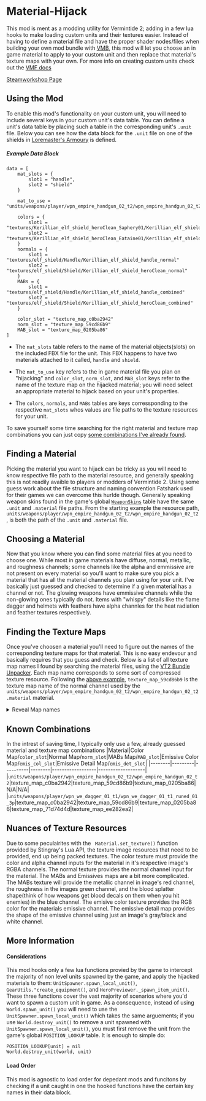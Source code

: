 # Material-Hijack
This mod is ment as a modding utility for Vermintide 2; adding in a few lua hooks to make loading custom units and their textures easier. Instead of having to define a material file and have the proper shader nodes/files when building your own mod bundle with [VMB](https://github.com/Vermintide-Mod-Framework/Vermintide-Mod-Builder), this mod will let you choose an in game material to apply to your custom unit and then replace that material's texture maps with your own. For more info on creating custom units check out the [VMF docs](https://vmf-docs.verminti.de/#/units)

[Steamworkshop Page](https://steamcommunity.com/sharedfiles/filedetails/?id=2771980886)


## Using the Mod
To enable this mod's functionality on your custom unit, you will need to include several keys in your custom unit's data table. You can define a unit's data table by placing such a table in the corresponding unit's `.unit` file. Below you can see how the data block for the `.unit` file on one of the shields in [Loremaster's Armoury](https://github.com/dalokraff/Loremasters-Armoury/blob/main/units/Kerillian_elf_shield/Kerillian_elf_shield_heroClean_mesh_Eataine01.unit) is defined.
##### Example Data Block
```
data = [
    mat_slots = {
        slot1 = "handle",
        slot2 = "shield"
    }

    mat_to_use = "units/weapons/player/wpn_empire_handgun_02_t2/wpn_empire_handgun_02_t2"

    colors = {
        slot1 = "textures/Kerillian_elf_shield_heroClean_Saphery01/Kerillian_elf_shield_handle_diffuse"
        slot2 =  "textures/Kerillian_elf_shield_heroClean_Eataine01/Kerillian_elf_shield_heroClean_Eataine01_diffuse"
    }
    normals = {
        slot1 = "textures/elf_shield/Handle/Kerillian_elf_shield_handle_normal"
        slot2 = "textures/elf_shield/Shield/Kerillian_elf_shield_heroClean_normal"
    }
    MABs = {
        slot1 = "textures/elf_shield/Handle/Kerillian_elf_shield_handle_combined"
        slot2 = "textures/elf_shield/Shield/Kerillian_elf_shield_heroClean_combined"
    }

    color_slot = "texture_map_c0ba2942" 
    norm_slot = "texture_map_59cd86b9"
    MAB_slot = "texture_map_0205ba86"
]
```
- The `mat_slots` table refers to the name of the material objects(slots) on the included FBX file for the unit. This FBX happens to have two materials attached to it called, `handle` and `shield`.

- The `mat_to_use` key refers to the in game material file you plan on "hijacking" and `color_slot`, `norm_slot`, and `MAB_slot` keys refer to the name of the texture map on the hijacked material; you will need select an appropriate material to hijack based on your unit's properties. 

- The `colors`, `normals`, and `MABs` tables are keys corressponding to the respective `mat_slots` whos values are file paths to the texture resources for your unit. 

To save yourself some time searching for the right material and texture map combinations you can just copy [some combinations I've already found](#known-combinations).
## Finding a Material
Picking the material you want to hijack can be tricky as you will need to know respective file path to the material resource, and generally speaking this is not readily avaible to players or modders of Vermintide 2. Using some guess work about the file structure and naming convention Fatshark used for their games we can overcome this hurlde though. Generally speaking weapon skins found in the game's global [`WeaponSkins`](https://github.com/Aussiemon/Vermintide-2-Source-Code/blob/master/scripts/settings/equipment/weapon_skins.lua) table have the same `.unit` and `.material` file paths. From the starting example the resource path, `units/weapons/player/wpn_empire_handgun_02_t2/wpn_empire_handgun_02_t2`, is both the path of the `.unit` and `.material` file.

## Choosing a Material
Now that you know where you can find some material files at you need to choose one. While most in game materials have diffuse, normal, metallic, and roughness channels; some channels like the alpha and emmissive are not present on every material so you'll want to make sure you pick a material that has all the material channels you plan using for your unit. I've basically just guessed and checked to determine if a given material has a channel or not. The glowing weapons have emmissive channels while the non-glowing ones typically do not. Items with "whispy" details like the flame dagger and helmets with feathers have alpha channles for the heat radiation and feather textures respectively. 

## Finding the Texture Maps
Once you've choosen a material you'll need to figure out the names of the corresponding texture maps for that material. This is no easy endevour and basically requires that you guess and check. Below is a list of all texture map names I found by searching the material files, using the [VT2 Bundle Unpacker](https://gitlab.com/lschwiderski/vt2_bundle_unpacker). Each map name corresponds to some sort of compressed texture resource. Following the [above example](#example-data-block), ```texture_map_59cd86b9``` is the texture map name of the normal channel used by the ```units/weapons/player/wpn_empire_handgun_02_t2/wpn_empire_handgun_02_t2.material``` material. 
<details>
  <summary>Reveal Map names</summary>
  
  ### Texture Maps
  ```texture_map_06d47a4f```
```texture_map_b1e5220a```
```texture_map_ac93ba11```
```texture_map_922f2a62```
```texture_map_e36a0c9b```
```texture_map_6a76765f```
```texture_map_2d8dcef6```
```texture_map_93129ec5```
```texture_map_5f5756f6```
```texture_map_9174a138```
```texture_map_6dbcca1f```
```texture_map_ed815032```
```texture_map_0c27b399```
```texture_map_5fdd2834```
```texture_map_e4087a35```
```texture_map_871dd4d7```
```texture_map_b842229b```
```texture_map_39684367```
```texture_map_cc2a0934```
```texture_map_50da37af```
```texture_map_c7359812```
```texture_map_2b03a640```
```texture_map_96fa1363```
```texture_map_f9695dc3```
```texture_map_4c1294de```
```texture_map_487709b9```
```texture_map_a6c7069f```
```texture_map_1edf1c79```
```texture_map_ee4df551```
```texture_map_fbc309ad```
```texture_map_7529ee12```
```texture_map_23a8ae40```
```texture_map_8be86958```
```texture_map_d219e246```
```texture_map_4a1f0315```
```texture_map_516798e3```
```texture_map_6f89a455```
```texture_map_8f6fa466```
```texture_map_6e114674```
```texture_map_990e13c4```
```texture_map_8354636d```
```texture_map_adc91f83```
```texture_map_35e14de4```
```texture_map_95d987e0```
```texture_map_db1abb7a```
```texture_map_5de4ecdd```
```texture_map_a5959c63```
```texture_map_9f5f126f```
```texture_map_2c6e2f20```
```texture_map_59cd86b9```
```texture_map_b788717c```
```texture_map_c0ba2942```
```texture_map_210ab329```
```texture_map_4068ab27```
```texture_map_arnd```
```texture_map_6f973cd6```
```texture_map_073106ab```
```texture_map_8f9ecaf5```
```texture_map_535bc097```
```texture_map_2ec31fb6```
```texture_map_eb8299ff```
```texture_map_7f6cc052```
```texture_map_8902b774```
```texture_map_5b69ac17```
```texture_map_0205ba86```
```texture_map_ee282ea2```
```texture_map_71d74d4d```
```texture_map_1cf504ab```
```texture_map_41c53566```
```texture_map_c73b3212```
```texture_map_abb81538```
```texture_map_64cc5eb8```
```texture_map_861dbfdc```
```texture_map_aeb505ca```
```texture_map_df3fc4db```
```texture_map_5d71ae0e```
```texture_map_52f212ce```
```texture_map_4d497c66```
```texture_map_afd9bc92```
```texture_map_ef750d37```
```texture_map_b07081f1```
```texture_map_136a11d3```
```texture_map_1afe3d73```
```texture_map_43a7e68f```
```texture_map_02af90f8```
```texture_map_8bf37d8e```
```texture_map_27b67fd2```
```texture_map_e55d7237```
```texture_map_3a32040d```
```texture_map_3c7cc1ab```
```texture_map_3968d594```
```texture_map_6fa04758```
```texture_map_26af1253```
```texture_map_5a39a121```
```texture_map_3a96bb42```
```texture_map_4fdb6745```
```texture_map_a66b2338```
```texture_map_828c12fd```
```texture_map_8d3ea251```
```texture_map_3cdd08be```
```texture_map_34ab297a```
```texture_map_61a32ff5```
```texture_map_f3a2c54d```
```texture_map_cd5e9898```
```texture_map_344aab54```
```texture_map_7c21dae6```
```texture_map_90573df2```
```texture_map_a8d5e6d8```
```texture_map_5d8c9098```
```texture_map_c033ee2e```
```texture_map_5d6b44ee```
```texture_map_63fbb8ea```
```texture_map_f3af270d```
```texture_map_dea0d874```
```texture_map_5a5dfe48```
```texture_map_f2ed9837```
```texture_map_205db735```
```texture_map_8776fcfe```
```texture_map_455c20c3```
```texture_map_6495176d```
```texture_map_2992e6ce```
```texture_map_819e3698```
```texture_map_68ac8714```
```texture_map_32248fa3```
```texture_map_4fb4d9e2```
```texture_map_396aacf1```
```texture_map_ca875092```
```texture_map_f6a5f6e6```
```texture_map_47def289```
```texture_map_a7375fd4```
```texture_map_d0b66787```
```texture_map_a043df23```
```texture_map_16de7ddb```
```texture_map_267b3a76```
```texture_map_d5e9786b```
```texture_map_a4031633```
```texture_map_26349c28```
```texture_map_12db845a```
```texture_map_6aa7032a```
```texture_map_66dd7c52```
```texture_map_1487b6ce```
```texture_map_26f3387c```
```texture_map_6b043557```
```texture_map_bf94af1f```
```texture_map_defc9fe5```
```texture_map_6d5b9f11```
```texture_map_2f29fb19```
```texture_map_5e198820```
```texture_map_6a801de5```
```texture_map_502c6e03```
```texture_map_67b7fd8d```
```texture_map_d7e519a4```
```texture_map_6696aff0```
```texture_map_4c5be184```
```texture_map_80ce860f```
```texture_map_087dabd3```
```texture_map_5043e1aa```
```texture_map_e88ddd67```
```texture_map_69060949```
```texture_map_92ccb024```
```texture_map_f9e4e6d3```
```texture_map_e3f65272```
```texture_map_da911a89```
```texture_map_572b5321```
```texture_map_0841f4ac```
```texture_map_9d58198b```
```texture_map_6ecf67ed```
```texture_map_c55018c6```
```texture_map_557ce311```
```texture_map_bdaf92c1```
```texture_map_2ad36d81```
```texture_map_6f68fa8b```
```texture_map_d3d74e30```
```texture_map_3ad24ce8```
```texture_map_5d911871```
```texture_map_d07b8516```
```texture_map_8cba04ab```
```texture_map_954a4880```
```texture_map_90e4c6b6```
```texture_map_bf942c22```
```texture_map_bc05da54```
```texture_map_cd1badc9```
```texture_map_58bb6ce1```
```texture_map_dfe76c2b```
```texture_map_4792c7d1```
```texture_map_39306fc7```
```texture_map_0ac6a77b```
```texture_map_8a25bae9```
```texture_map_3f7e63d4```
```texture_map_8588e5f8```
```texture_map_2ca5b6cd```
```texture_map_681b4ef5```
```texture_map_b84a37af```
```texture_map_29c8aaa8```
```texture_map_1ec3ec18```
```texture_map_e147ee10```
```texture_map_fefe1200```
```texture_map_0b61a550```
```texture_map_30ef865f```
```texture_map_fa4fef95```
```texture_map_27b4984e```
```texture_map_abce6733```
```texture_map_2ac25966```
```texture_map_8afa120c```
```texture_map_88ed2ad6```
```texture_map_7be2e2d8```
```texture_map_625e1cb5```
```texture_map_1199822b```
```texture_map_8d59467e```
```texture_map_b4a86e95```
```texture_map_4617b8e0```
```texture_map_2ced4a3d```
```texture_map_c0cbd013```
```texture_map_1aca79c7```
```texture_map_9a04533c```
```texture_map_f4602362```
```texture_map_c7d2cd39```
```texture_map_201b1f36```
```texture_map_e3803a22```
```texture_map_865e5cdf```
```texture_map_e3ced763```
```texture_map_fea33392```
```texture_map_8cc0970d```
```texture_map_a62625c3```
```texture_map_7b8a9c32```
```texture_map_ba18d1a6```
```texture_map_6e1807cc```
```texture_map_7175345d```
```texture_map_d5102a2c```
```texture_map_a190f88f```
```texture_map_4f4e1b87```
```texture_map_64a77490```
```texture_map_e28fefd3```
```texture_map_cad2bc28```
```texture_map_6134ccc2```
```texture_map_c71bed64```
```texture_map_ab4749b8```
```texture_map_0ae7d149```
```texture_map_3909492f```
```texture_map_be3dd686```
```texture_map_5eeef82c```
```texture_map_80d91ed2```
```texture_map_9e09b83d```
```texture_map_a3811c5b```
```texture_map_3c1e2d5b```
```texture_map_ec0b65a4```
```texture_map_344e055c```
```texture_map_dd948f95```
```texture_map_c7412f63```
```texture_map_68fea70c```
```texture_map_0b4f2d69```
```texture_map_df2c903b```
```texture_map_ed729ef3```
```texture_map_2ac53419```
```texture_map_7c5d5cb7```
```texture_map_8229c8a3```
```texture_map_1f2f8ce7```
```texture_map_9cc0c7ae```
```texture_map_3587a9f9```
```texture_map_5a74cbae```
```texture_map_8ebf3f4f```
```texture_map_69vxb1c2```
```texture_map_25358245```
```texture_map_79dd5bc3```
```texture_map_c047fe91```
```texture_map_28ff8f9a```
```texture_map_ead19055```
```texture_map_5bd0d796```
```texture_map_9a5d6634```
```texture_map_a08c5666```
```texture_map_2023804d```
```texture_map_5a342567```
```texture_map_75b1e4da```
```texture_map_f674d9b0```
```texture_map_b568a094```
```texture_map_120c747b```
```texture_map_f98eb6f8```
```texture_map_a366ef75```
```texture_map_4d5e26a0```
```texture_map_4e9602a4```
```texture_map_a7cfb9a2```
```texture_map_6f27d867```
```texture_map_ecf638fe```
```texture_map_3```
```texture_map_2```
```texture_map_1```
```texture_map_73e840d0```
```texture_map_7df3f90e```
```texture_map_553555e1```
```texture_map_f790f638```
```texture_map_7ed95cd9```
```texture_map_fa3c5186```
```texture_map_c5b95543```
```texture_map_829a0122```
```texture_map_b57b3286```
```texture_map_fcec6e24```
```texture_map_4926021a```
```texture_map_8de8635b```
```texture_map_250ca29a```
```texture_map_b20261a5```
```texture_map_0fa2d3b9```
```texture_map_61422015```
```texture_map_d91a7bc1```
```texture_map_c6238fdf```
```texture_map_c353edfd```
```texture_map_1df4634a```
```texture_map_56e96371```
```texture_map_a81cd985```
```texture_map_2fd9f0dd```
```texture_map_f20262e3```
```texture_map_b59dc47f```
```texture_map_38e6401a```
```texture_map_ec778206```
```texture_map_8f8b7691```
```texture_map_12e36ac1```
```texture_map_c01156b8```
```texture_map_fcfa8b8d```
```texture_map_020c5ceb```
```texture_map_0b7e05e8```
```texture_map_173784e5```
```texture_map_060b2913```
```texture_map_90524d42```
```texture_map_8e43ad18```
```texture_map_67fc3861```
```texture_map_ed46107f```
```texture_map_3dcad4c7```
```texture_map_ef557244```
```texture_map_7f4303da```
```texture_map_a761c6dc```
```texture_map_f45f7afc```
```texture_map_2879779e```
```texture_map_a476dc80```
```texture_map_bcc8203a```
```texture_map_885b01a6```
```texture_map_3c2ce796```
```texture_map_1ecfb5b8```
```texture_map_deb2ffb0```
```texture_map_5d83deb1```
```texture_map_fae72135```
```texture_map_23c7f21c```
```texture_map_42c97c8d```
```texture_map_d9f93aec```
```texture_map_f34aef0b```
```texture_map_e70dc8ca```
```texture_map_78d2611a```
```texture_map_d70982f8```
```texture_map_c480712e```
```texture_map_1f36327b```
```texture_map_3981a879```
```texture_map_49070a80```
```texture_map_0b3375ea```
```texture_map_93b6d158```
```texture_map_c53fcaa4```
```texture_map_85a8eff0```
```texture_map_b23ddce8```
```texture_map_ddd81f08```
```texture_map_c9a46c0e```
```texture_map_96d37975```
```texture_map_21c74317```
```texture_map_412b4863```
```texture_map_7ba7653f```
```texture_map_75f61d05```
```texture_map_d08bfe8d```
```texture_map_e66e7236```
```texture_map_4eead3c5```
```texture_map_5f0710b2```
```texture_map_red_normal```
```texture_map_6519a2cf```
```texture_map_green_normal```
```texture_map_base_normal```
```texture_map_b07e4257```
```texture_map_9fadcad4```
```texture_map_0ac51e25```
```texture_map_2f6d4b6a```
```texture_map_0e4ff8d1```
```texture_map_5100d116```
```texture_map_70d9edda```
```texture_map_6aee54c7```
```texture_map_e6e83fa8```
```texture_map_b39c9993```
```texture_map_8e814987```
```texture_map_f7701559```
```texture_map_30f89cf7```
```texture_map_4606f155```
```texture_map_484b9bee```
```texture_map_825d29b1```
```texture_map_f24d2eb5```
```texture_map_34ad06f3```
```texture_map_74dd8f06```
```texture_map_29e82edd```
```texture_map_5dc187c6```
```texture_map_dd13a053```
```texture_map_0e1ee60e```
```texture_map_c6a1d4d0```
```texture_map_d3b280ee```
```texture_map_c924212f```
```texture_map_f017a28a```
</details>

## Known Combinations
In the intrest of saving time, I typically only use a few, already guessed material and texture map combinations
|Material|Color Map/```color_slot```|Normal Map/```norm_slot```|MABs Map/```MAB_slot```|Emissive Color Map/```emis_col_slot```|Emissive Detail Map/```emis_det_slot```|
|--------|---------|----------|--------|------------------|-------------------|
|```units/weapons/player/wpn_empire_handgun_02_t2/wpn_empire_handgun_02_t2```|texture_map_c0ba2942|texture_map_59cd86b9|texture_map_0205ba86|N/A|N/A|
|```units/weapons/player/wpn_we_dagger_01_t1/wpn_we_dagger_01_t1_runed_01_3p```|texture_map_c0ba2942|texture_map_59cd86b9|texture_map_0205ba86|texture_map_71d74d4d|texture_map_ee282ea2|


## Nuances of Texture Resources
Due to some peculairites with the ``` Material.set_texture()``` function provided by Stingray's Lua API, the texture image resources that need to be provided, end up being packed textures. The color texture must provide the color and alpha channel inputs for the material in it's respective image's RGBA channels. The normal texture provides the normal channel input for the material. The MABs and Emissives maps are a bit more complicated. The MABs texture will provide the metallic channel in image's red channel, the roughness in the images green channel, and the blood splatter shape(think of how weapons get blood decals on them when you hit enemies) in the blue channel. The emisive color texture provides the RGB color for the materials emissive channel. The emissive detail map provides the shape of the emissive channel using just an image's gray/black and white channel.

## More Information
#### Considerations
This mod hooks only a few lua functions provied by the game to intercept the majority of non level units spawned by the game, and apply the hijacked materials to them: ```UnitSpawner.spawn_local_unit()```, ```GearUtils."create_equipment()```, and ```HeroPreviewer._spawn_item_unit()```. These three functions cover the vast majority of scenarios where you'd want to spawn a custom unit in game. As a consequence, instead of using ```World.spawn_unit()``` you will need to use the ```UnitSpawner.spawn_local_unit()``` which takes the same arguements; if you use ```World.destroy_unit()``` to remove a unit spawned with ```UnitSpawner.spawn_local_unit()```, you must first remove the unit from the game's global ```POSITION_LOOKUP``` table. 
It is enough to simple do:
```
POSITION_LOOKUP[unit] = nil
World.destroy_unit(world, unit)
``` 
#### Load Order
This mod is agnostic to load order for depedant mods and funcitons by checking if a unit caught in one the hooked functions have the certain key names in their data block.
